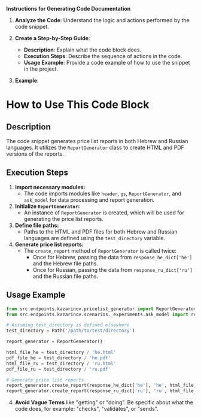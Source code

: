 **Instructions for Generating Code Documentation**

1. **Analyze the Code**: Understand the logic and actions performed by the code snippet.

2. **Create a Step-by-Step Guide**:
    - **Description**: Explain what the code block does.
    - **Execution Steps**: Describe the sequence of actions in the code.
    - **Usage Example**: Provide a code example of how to use the snippet in the project.

3. **Example**:

How to Use This Code Block
=========================================================================================

Description
-------------------------
The code snippet generates price list reports in both Hebrew and Russian languages. It utilizes the `ReportGenerator` class to create HTML and PDF versions of the reports.

Execution Steps
-------------------------
1. **Import necessary modules:**
   - The code imports modules like `header`, `gs`, `ReportGenerator`, and `ask_model` for data processing and report generation.
2. **Initialize `ReportGenerator`:**
   - An instance of `ReportGenerator` is created, which will be used for generating the price list reports.
3. **Define file paths:**
   - Paths to the HTML and PDF files for both Hebrew and Russian languages are defined using the `test_directory` variable.
4. **Generate price list reports:**
   - The `create_report` method of `ReportGenerator` is called twice:
     - Once for Hebrew, passing the data from `response_he_dict['he']` and the Hebrew file paths.
     - Once for Russian, passing the data from `response_ru_dict['ru']` and the Russian file paths.

Usage Example
-------------------------

```python
from src.endpoints.kazarinov.pricelist_generator import ReportGenerator
from src.endpoints.kazarinov.scenarios._experiments.ask_model import response_he_dict, response_ru_dict

# Assuming test_directory is defined elsewhere
test_directory = Path('/path/to/test/directory')

report_generator = ReportGenerator()

html_file_he = test_directory / 'he.html'
pdf_file_he = test_directory / 'he.pdf'
html_file_ru = test_directory / 'ru.html'
pdf_file_ru = test_directory / 'ru.pdf'

# Generate price list reports
report_generator.create_report(response_he_dict['he'], 'he', html_file_he, pdf_file_he)
report_generator.create_report(response_ru_dict['ru'], 'ru', html_file_ru, pdf_file_ru)
```

4. **Avoid Vague Terms** like "getting" or "doing". Be specific about what the code does, for example: "checks", "validates", or "sends".